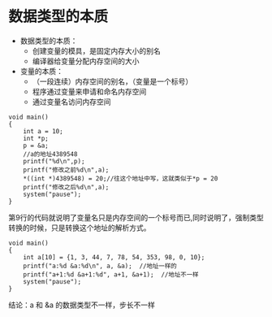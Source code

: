 # 数据类型的本质

+ 数据类型的本质：
  - 创建变量的模具，是固定内存大小的别名
  - 编译器给变量分配内存空间的大小
+ 变量的本质：
  - （一段连续）内存空间的别名，（变量是一个标号）
  - 程序通过变量来申请和命名内存空间
  - 通过变量名访问内存空间

```
void main()
{
    int a = 10;
    int *p;
    p = &a;
    //a的地址4389548
    printf("%d\n",p);
    printf("修改之前%d\n",a);
    *((int *)4389548) = 20;//往这个地址中写，这就类似于*p = 20
    printf("修改之后%d\n",a);
    system("pause");
}  
```
第9行的代码就说明了变量名只是内存空间的一个标号而已,同时说明了，强制类型转换的时候，只是转换这个地址的解析方式。

```
void main()
{
    int a[10] = {1, 3, 44, 7, 78, 54, 353, 98, 0, 10};
    printf("a:%d &a:%d\n", a, &a);  //地址一样的
    printf("a+1:%d &a+1:%d", a+1, &a+1);  //地址不一样
    system("pause");
}
```
结论：a 和 &a 的数据类型不一样，步长不一样
